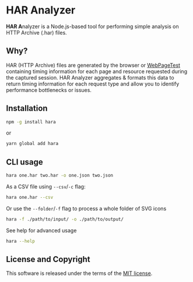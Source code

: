 # HAR Analyzer

**HAR A**nalyzer is a Node.js-based tool for performing simple analysis on HTTP Archive (.har) files.

## Why?

HAR (HTTP Archive) files are generated by the browser or [WebPageTest](https://webpagetest.org) containing timing information for each page and resource requested during the captured session. HAR Analyzer aggregates & formats this data to return timing information for each request type and allow you to identify performance bottlenecks or issues.

## Installation

```sh
npm -g install hara
```

or

```sh
yarn global add hara
```

## CLI usage

```sh
hara one.har two.har -o one.json two.json
```

As a CSV file using `--csv`/`-c` flag:

```sh
hara one.har --csv
```

Or use the `--folder`/`-f` flag to process a whole folder of SVG icons

```sh
hara -f ./path/to/input/ -o ./path/to/output/
```

See help for advanced usage

```sh
hara --help
```

## License and Copyright

This software is released under the terms of the [MIT license](https://github.com/kevinfarrugia/hara/blob/main/LICENSE).

